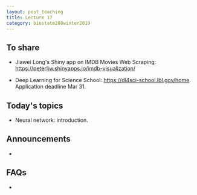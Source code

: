 ```yaml
---
layout: post_teaching
title: Lecture 17
category: biostatm280winter2019
---
```


## To share

* Jiawei Long's Shiny app on IMDB Movies Web Scraping: <https://peterljw.shinyapps.io/imdb-visualization/>

* Deep Learning for Science School: <https://dl4sci-school.lbl.gov/home>. Application deadline Mar 31.

## Today's topics

* Neural network: introduction.

## Announcements

* 

## FAQs

* 